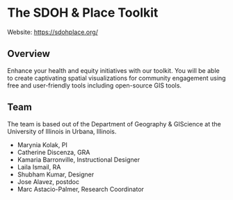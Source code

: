 # The SDOH & Place Toolkit
Website: https://sdohplace.org/

## Overview
Enhance your health and equity initiatives with our toolkit. You will be able to create captivating spatial visualizations for community engagement using free and user-friendly tools including open-source GIS tools.

## Team
The team is based out of the Department of Geography & GIScience at the University of Illinois in Urbana, Illinois.
- Marynia Kolak, PI
- Catherine Discenza, GRA
- Kamaria Barronville, Instructional Designer 
- Laila Ismail, RA
- Shubham Kumar, Designer
- Jose Alavez, postdoc
- Marc Astacio-Palmer, Research Coordinator
